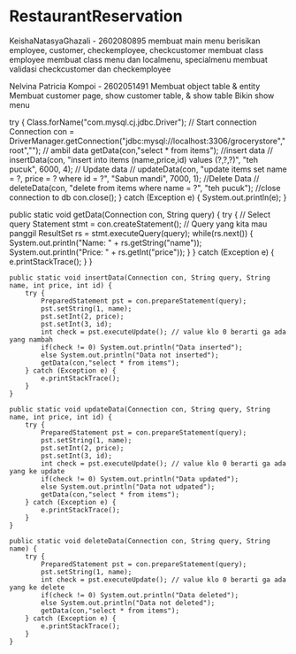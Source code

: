 # RestaurantReservation

KeishaNatasyaGhazali - 2602080895
membuat main menu berisikan employee, customer, checkemployee, checkcustomer
membuat class employee
membuat class menu dan localmenu, specialmenu
membuat validasi checkcustomer dan checkemployee

Nelvina Patricia Kompoi - 2602051491
Membuat object table & entity
Membuat customer page, show customer table, & show table
Bikin show menu

try {
			Class.forName("com.mysql.cj.jdbc.Driver");
			// Start connection
			Connection con = DriverManager.getConnection("jdbc:mysql://localhost:3306/grocerystore","root","");
			// ambil data
			getData(con,"select * from items");
			//insert data
//			insertData(con, "insert into items (name,price,id) values (?,?,?)", "teh pucuk", 6000, 4);
			// Update data
//			updateData(con, "update items set name = ?, price = ? where id = ?", "Sabun mandi", 7000, 1);
			//Delete Data
//			deleteData(con, "delete from items where name = ?", "teh pucuk");
			//close connection to db
			con.close();
		} catch (Exception e) {
			System.out.println(e);
		}


public static void getData(Connection con, String query) {
		try {
			// Select query
			Statement stmt = con.createStatement();
			// Query yang kita mau panggil
			ResultSet rs = stmt.executeQuery(query);
			while(rs.next()) {
				System.out.println("Name: " + rs.getString("name"));
				System.out.println("Price: " + rs.getInt("price"));
			}
		} catch (Exception e) {
			e.printStackTrace();
		}
	}
	
	public static void insertData(Connection con, String query, String name, int price, int id) {
		try {
			PreparedStatement pst = con.prepareStatement(query);
			pst.setString(1, name);
			pst.setInt(2, price);
			pst.setInt(3, id);
			int check = pst.executeUpdate(); // value klo 0 berarti ga ada yang nambah
			if(check != 0) System.out.println("Data inserted");
			else System.out.println("Data not inserted");
			getData(con,"select * from items");
		} catch (Exception e) {
			e.printStackTrace();
		}
	}
	
	public static void updateData(Connection con, String query, String name, int price, int id) {
		try {
			PreparedStatement pst = con.prepareStatement(query);
			pst.setString(1, name);
			pst.setInt(2, price);
			pst.setInt(3, id);
			int check = pst.executeUpdate(); // value klo 0 berarti ga ada yang ke update
			if(check != 0) System.out.println("Data updated");
			else System.out.println("Data not udpated");
			getData(con,"select * from items");
		} catch (Exception e) {
			e.printStackTrace();
		}
	}
	
	public static void deleteData(Connection con, String query, String name) {
		try {
			PreparedStatement pst = con.prepareStatement(query);
			pst.setString(1, name);
			int check = pst.executeUpdate(); // value klo 0 berarti ga ada yang ke delete
			if(check != 0) System.out.println("Data deleted");
			else System.out.println("Data not deleted");
			getData(con,"select * from items");
		} catch (Exception e) {
			e.printStackTrace();
		}
	}